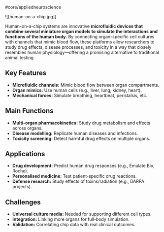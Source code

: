 #core/appliedneuroscience 

![[human-on-a-chip.jpg]]

Human-on-a-chip systems are innovative **microfluidic devices that combine several miniature organ models to simulate the interactions and functions of the human body.** By connecting organ-specific cell cultures with channels that mimic blood flow, these platforms allow researchers to study drug effects, disease processes, and toxicity in a way that closely resembles human physiology—offering a promising alternative to traditional animal testing.

## Key Features

- **Microfluidic channels:** Mimic blood flow between organ compartments.
- **Organ mimics:** Use human cells (e.g., liver, lung, kidney, heart).
- **Mechanical forces:** Simulate breathing, heartbeat, peristalsis, etc.

## Main Functions

- **Multi-organ pharmacokinetics:** Study drug metabolism and effects across organs.
- **Disease modelling:** Replicate human diseases and infections.
- **Toxicity screening:** Detect harmful drug effects on multiple organs.

## Applications

- **Drug development:** Predict human drug responses (e.g., Emulate Bio, Roche).
- **Personalised medicine:** Test patient-specific drug reactions.
- **Defense research:** Study effects of toxins/radiation (e.g., DARPA projects).

## Challenges

- **Universal culture media:** Needed for supporting different cell types.
- **Integration:** Linking more organs for full-body simulation.
- **Validation:** Correlating chip data with real clinical outcomes.